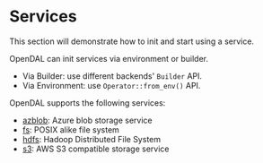 # Services

This section will demonstrate how to init and start using a service.

OpenDAL can init services via environment or builder.

- Via Builder: use different backends' `Builder` API.
- Via Environment: use `Operator::from_env()` API.

OpenDAL supports the following services:

- [azblob](./azblob.md): Azure blob storage service
- [fs](./fs.md): POSIX alike file system
- [hdfs](./hdfs.md): Hadoop Distributed File System
- [s3](./s3.md): AWS S3 compatible storage service
